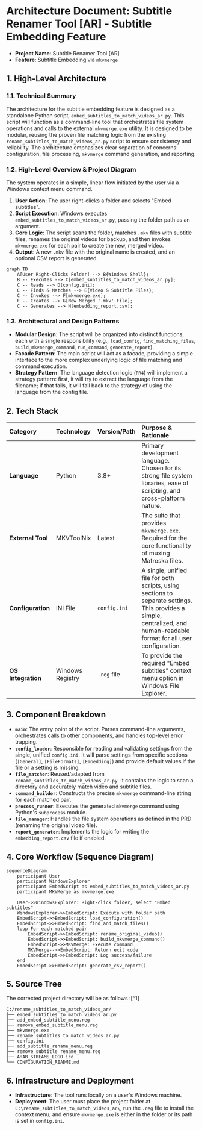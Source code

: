 # Architecture Document: Subtitle Renamer Tool [AR] - Subtitle Embedding Feature

* **Project Name**: Subtitle Renamer Tool [AR]
* **Feature**: Subtitle Embedding via `mkvmerge`


## 1. High-Level Architecture

### 1.1. Technical Summary

The architecture for the subtitle embedding feature is designed as a standalone Python script, `embed_subtitles_to_match_videos_ar.py`. This script will function as a command-line tool that orchestrates file system operations and calls to the external `mkvmerge.exe` utility. It is designed to be modular, reusing the proven file matching logic from the existing `rename_subtitles_to_match_videos_ar.py` script to ensure consistency and reliability. The architecture emphasizes clear separation of concerns: configuration, file processing, `mkvmerge` command generation, and reporting.

### 1.2. High-Level Overview \& Project Diagram

The system operates in a simple, linear flow initiated by the user via a Windows context menu command.

1. **User Action**: The user right-clicks a folder and selects "Embed subtitles".
2. **Script Execution**: Windows executes `embed_subtitles_to_match_videos_ar.py`, passing the folder path as an argument.
3. **Core Logic**: The script scans the folder, matches `.mkv` files with subtitle files, renames the original videos for backup, and then invokes `mkvmerge.exe` for each pair to create the new, merged video.
4. **Output**: A new `.mkv` file with the original name is created, and an optional CSV report is generated.
```mermaid
graph TD
    A[User Right-Clicks Folder] --> B{Windows Shell};
    B -- Executes --> C[embed_subtitles_to_match_videos_ar.py];
    C -- Reads --> D[config.ini];
    C -- Finds & Matches --> E{Video & Subtitle Files};
    C -- Invokes --> F[mkvmerge.exe];
    F -- Creates --> G[New Merged '.mkv' File];
    C -- Generates --> H[embedding_report.csv];
```


### 1.3. Architectural and Design Patterns

* **Modular Design**: The script will be organized into distinct functions, each with a single responsibility (e.g., `load_config`, `find_matching_files`, `build_mkvmerge_command`, `run_command`, `generate_report`).
* **Facade Pattern**: The main script will act as a facade, providing a simple interface to the more complex underlying logic of file matching and command execution.
* **Strategy Pattern**: The language detection logic (`FR4`) will implement a strategy pattern: first, it will try to extract the language from the filename; if that fails, it will fall back to the strategy of using the language from the config file.


## 2. Tech Stack

| Category | Technology | Version/Path | Purpose \& Rationale |
| :-- | :-- | :-- | :-- |
| **Language** | Python | 3.8+ | Primary development language. Chosen for its strong file system libraries, ease of scripting, and cross-platform nature. |
| **External Tool** | MKVToolNix | Latest | The suite that provides `mkvmerge.exe`. Required for the core functionality of muxing Matroska files. |
| **Configuration** | INI File | `config.ini` | A single, unified file for both scripts, using sections to separate settings. This provides a simple, centralized, and human-readable format for all user configuration. |
| **OS Integration** | Windows Registry | `.reg` file | To provide the required "Embed subtitles" context menu option in Windows File Explorer. |

## 3. Component Breakdown

* **`main`**: The entry point of the script. Parses command-line arguments, orchestrates calls to other components, and handles top-level error trapping.
* **`config_loader`**: Responsible for reading and validating settings from the single, unified `config.ini`. It will parse settings from specific sections (`[General]`, `[FileFormats]`, `[Embedding]`) and provide default values if the file or a setting is missing.
* **`file_matcher`**: Reused/adapted from `rename_subtitles_to_match_videos_ar.py`. It contains the logic to scan a directory and accurately match video and subtitle files.
* **`command_builder`**: Constructs the precise `mkvmerge` command-line string for each matched pair.
* **`process_runner`**: Executes the generated `mkvmerge` command using Python's `subprocess` module.
* **`file_manager`**: Handles the file system operations as defined in the PRD (renaming the original video file).
* **`report_generator`**: Implements the logic for writing the `embedding_report.csv` file if enabled.


## 4. Core Workflow (Sequence Diagram)

```mermaid
sequenceDiagram
    participant User
    participant WindowsExplorer
    participant EmbedScript as embed_subtitles_to_match_videos_ar.py
    participant MKVMerge as mkvmerge.exe

    User->>WindowsExplorer: Right-click folder, select "Embed subtitles"
    WindowsExplorer->>EmbedScript: Execute with folder path
    EmbedScript->>EmbedScript: load_configuration()
    EmbedScript->>EmbedScript: find_and_match_files()
    loop For each matched pair
        EmbedScript->>EmbedScript: rename_original_video()
        EmbedScript->>EmbedScript: build_mkvmerge_command()
        EmbedScript->>MKVMerge: Execute command
        MKVMerge-->>EmbedScript: Return exit code
        EmbedScript->>EmbedScript: Log success/failure
    end
    EmbedScript->>EmbedScript: generate_csv_report()
```


## 5. Source Tree

The corrected project directory will be as follows :[^1]

```
C:/rename_subtitles_to_match_videos_ar/
├── embed_subtitles_to_match_videos_ar.py
├── add_embed_subtitle_menu.reg
├── remove_embed_subtitle_menu.reg
├── mkvmerge.exe
├── rename_subtitles_to_match_videos_ar.py
├── config.ini
├── add_subtitle_rename_menu.reg
├── remove_subtitle_rename_menu.reg
├── ARAB_STREAMS_LOGO.ico
└── CONFIGURATION_README.md
```


## 6. Infrastructure and Deployment

* **Infrastructure**: The tool runs locally on a user's Windows machine.
* **Deployment**: The user must place the project folder at `C:\rename_subtitles_to_match_videos_ar\`, run the `.reg` file to install the context menu, and ensure `mkvmerge.exe` is either in the folder or its path is set in `config.ini`.
